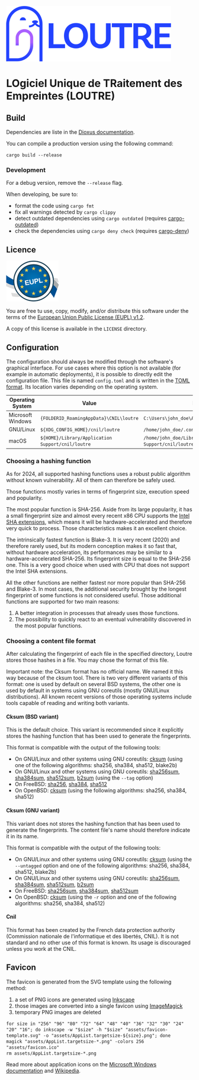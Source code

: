![Logo LOUTRE](https://raw.githubusercontent.com/LINCnil/loutre/main/assets/banner.png)

# LOgiciel Unique de TRaitement des Empreintes (LOUTRE)


## Build

Dependencies are liste in the [Dioxus documentation][dioxus_doc].

You can compile a production version using the following command:

```
cargo build --release
```

[dioxus_doc]: https://dioxuslabs.com/learn/0.5/getting_started

### Development

For a debug version, remove the `--release` flag.

When developing, be sure to:
- format the code using `cargo fmt`
- fix all warnings detected by `cargo clippy`
- detect outdated dependencies using `cargo outdated` (requires [cargo-outdated][cargo-outdated])
- check the dependencies using `cargo deny check` (requires [cargo-deny][cargo-deny])

[cargo-outdated]: https://github.com/kbknapp/cargo-outdated
[cargo-deny]: https://github.com/EmbarkStudios/cargo-deny


## Licence

![Logo EUPL](https://raw.githubusercontent.com/LINCnil/loutre/main/LICENSE/Logo_EUPL.png)

You are free tu use, copy, modify, and/or distribute this software under the
terms of the [European Union Public License (EUPL) v1.2][eupl_12].

A copy of this license is available in the `LICENSE` directory.

[eupl_12]: https://joinup.ec.europa.eu/collection/eupl/eupl-text-eupl-12


## Configuration

The configuration should always be modified through the software's graphical
interface. For use cases where this option is not available (for example in
automatic deployments), it is possible to directly edit the configuration file.
This file is named `config.toml` and is written in the [TOML format][toml]. Its
location varies depending on the operating system.

| Operating System  | Value                                             | Example                                                  |
| ----------------- | ------------------------------------------------- | -------------------------------------------------------- |
| Microsoft Windows | `{FOLDERID_RoamingAppData}\CNIL\loutre`           | `C:\Users\john_doe\AppData\Roaming\CNIL\loutre`          |
| GNU/Linux         | `${XDG_CONFIG_HOME}/cnil/loutre`                  | `/home/john_doe/.config/cnil/loutre`                     |
| macOS             | `${HOME}/Library/Application Support/cnil/loutre` | `/home/john_doe/Library/Application Support/cnil/loutre` |

[toml]: https://toml.io/

### Choosing a hashing function

As for 2024, all supported hashing functions uses a robust public algorithm
without known vulnerability. All of them can therefore be safely used.

Those functions mostly varies in terms of fingerprint size, execution speed and
popularity.

The most popular function is SHA-256. Aside from its large popularity, it has a
small fingerprint size and almost every recent x86 CPU supports the [Intel SHA
extensions][x86_sha], which means it will be hardware-accelerated and therefore
very quick to process. Those characteristics makes it an excellent choice.

The intrinsically fastest function is Blake-3. It is very recent (2020) and
therefore rarely used, but its modern conception makes it so fast that, without
hardware acceleration, its performances may be similar to a
hardware-accelerated SHA-256. Its fingerprint size is equal to the SHA-256 one.
This is a very good choice when used with CPU that does not support the Intel
SHA extensions.

All the other functions are neither fastest nor more popular than SHA-256 and
Blake-3. In most cases, the additional security brought by the longest
fingerprint of some functions is not considered useful. Those additional
functions are supported for two main reasons:

1. A better integration in processes that already uses those functions.
2. The possibility to quickly react to an eventual vulnerability discovered in
   the most popular functions.

[x86_sha]: https://www.intel.com/content/www/us/en/developer/articles/technical/intel-sha-extensions.html

### Choosing a content file format

After calculating the fingerprint of each file in the specified directory,
Loutre stores those hashes in a file. You may chose the format of this file.

Important note: the Cksum format has no official name. We named it this way
because of the cksum tool. There is two very different variants of this format:
one is used by default on several BSD systems, the other one is used by default
in systems using GNU coreutils (mostly GNU/Linux distributions). All known
recent versions of those operating systems include tools capable of reading and
writing both variants.

#### Cksum (BSD variant)

This is the default choice. This variant is recommended since it explicitly
stores the hashing function that has been used to generate the fingerprints.

This format is compatible with the output of the following tools:

- On GNU/Linux and other systems using GNU coreutils: [cksum][gnu_cksum] (using
  one of the following algorithms: sha256, sha384, sha512, blake2b)
- On GNU/Linux and other systems using GNU coreutils:
  [sha256sum][gnu_sha256sum], [sha384sum][gnu_sha384sum],
  [sha512sum][gnu_sha512sum], [b2sum][gnu_b2sum] (using the `--tag` option)
- On FreeBSD: [sha256][freebsd_sha256], [sha384][freebsd_sha384],
  [sha512][freebsd_sha512]
- On OpenBSD: [cksum][openbsd_cksum] (using the following algorithms: sha256,
  sha384, sha512)

#### Cksum (GNU variant)

This variant does not stores the hashing function that has been used to
generate the fingerprints. The content file's name should therefore indicate it
in its name.

This format is compatible with the output of the following tools:

- On GNU/Linux and other systems using GNU coreutils: [cksum][gnu_cksum] (using
  the `--untagged` option and one of the following algorithms: sha256, sha384,
  sha512, blake2b)
- On GNU/Linux and other systems using GNU coreutils:
  [sha256sum][gnu_sha256sum], [sha384sum][gnu_sha384sum],
  [sha512sum][gnu_sha512sum], [b2sum][gnu_b2sum]
- On FreeBSD: [sha256sum][freebsd_sha256sum], [sha384sum][freebsd_sha384sum],
  [sha512sum][freebsd_sha512sum]
- On OpenBSD: [cksum][openbsd_cksum] (using the `-r` option and one of the
  following algorithms: sha256, sha384, sha512)

#### Cnil

This format has been created by the French data protection authority
(Commission nationale de l'informatique et des libertés, CNIL). It is not
standard and no other use of this format is known. Its usage is discouraged
unless you work at the CNIL.

[gnu_sha256sum]: https://man.archlinux.org/man/sha256sum.1
[gnu_sha384sum]: https://man.archlinux.org/man/sha384sum.1
[gnu_sha512sum]: https://man.archlinux.org/man/sha512sum.1
[gnu_b2sum]: https://man.archlinux.org/man/b2sum.1
[gnu_cksum]: https://man.archlinux.org/man/cksum.1
[freebsd_sha256sum]: https://man.freebsd.org/cgi/man.cgi?query=sha256sum
[freebsd_sha384sum]: https://man.freebsd.org/cgi/man.cgi?query=sha384sum
[freebsd_sha512sum]: https://man.freebsd.org/cgi/man.cgi?query=sha512sum
[freebsd_sha256]: https://man.freebsd.org/cgi/man.cgi?query=sha256
[freebsd_sha384]: https://man.freebsd.org/cgi/man.cgi?query=sha384
[freebsd_sha512]: https://man.freebsd.org/cgi/man.cgi?query=sha512
[openbsd_cksum]: https://man.openbsd.org/cksum.1


## Favicon

The favicon is generated from the SVG template using the following method:

1. a set of PNG icons are generated using [Inkscape][inkscape]
2. those images are converted into a single favicon using [ImageMagick][magick]
3. temporary PNG images are deleted

```
for size in "256" "96" "80" "72" "64" "48" "40" "36" "32" "30" "24" "20" "16"; do inkscape -w "$size" -h "$size" "assets/favicon-template.svg" -o "assets/AppList.targetsize-${size}.png"; done
magick "assets/AppList.targetsize-*.png" -colors 256 "assets/favicon.ico"
rm assets/AppList.targetsize-*.png
```

Read more about application icons on the [Microsoft Windows
documentation][ms_icons] and [Wikipedia][wiki_icons].

[inkscape]: https://inkscape.org/
[magick]: https://imagemagick.org/
[ms_icons]: https://learn.microsoft.com/en-us/windows/apps/design/style/iconography/app-icon-construction
[wiki_icons]: https://en.wikipedia.org/wiki/ICO_(file_format)
